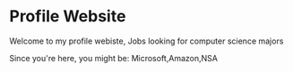 # Profile Website

Welcome to my profile webiste, Jobs looking for computer science majors 


Since you're here, you might be: Microsoft,Amazon,NSA



